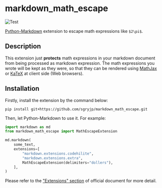 # markdown_math_escape

![Test](https://github.com/sgryjp/markdown_math_escape/workflows/Test/badge.svg?branch=main)

[Python-Markdown](https://python-markdown.github.io/) extension to escape math expressions like `$2\pi$`.

## Description

This extension just **protects** math expressions in your markdown document
from being processed as markdown expression.
The math expressions you wrote will be kept as they were,
so that they can be rendered using [MathJax](https://www.mathjax.org/) or
[KaTeX](https://katex.org/) at client side (Web browsers).

## Installation

Firstly, install the extension by the command below:

    pip install git+https://github.com/sgryjp/markdown_math_escape.git

Then, let Python-Markdown to use it. For example:

```python
import markdown as md
from markdown_math_escape import MathEscapeExtension

md.markdown(
    some_text,
    extensions=[
        "markdown.extensions.codehilite",
        "markdown.extensions.extra",
        MathEscapeExtension(delimiters="dollers"),
    ],
)
```

Please refer to the ["Extensions" section](https://python-markdown.github.io/extensions/)
of official document for more detail.
